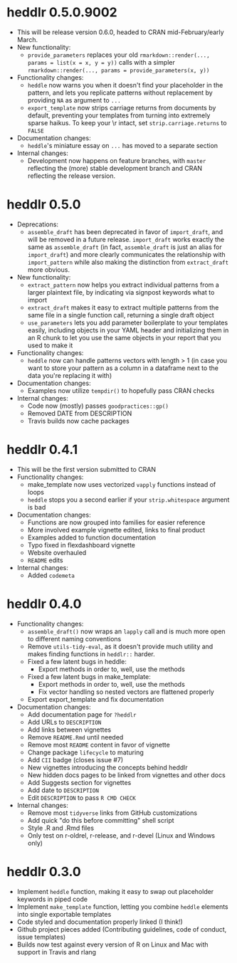 # heddlr 0.5.0.9002

* This will be release version 0.6.0, headed to CRAN mid-February/early March.
* New functionality:
    * `provide_parameters` replaces your old 
      `rmarkdown::render(..., params = list(x = x, y = y))` calls with a 
      simpler `rmarkdown::render(..., params = provide_parameters(x, y))`
* Functionality changes:
    * `heddle` now warns you when it doesn't find your placeholder in the 
      pattern, and lets you replicate patterns without replacement by 
      providing `NA` as argument to `...`
    * `export_template` now strips carriage returns from documents by default,
      preventing your templates from turning into extremely sparse haikus. To 
      keep your \r intact, set `strip.carriage.returns` to `FALSE`
* Documentation changes:
    * `heddle`'s miniature essay on `...` has moved to a separate section
* Internal changes:
    * Development now happens on feature branches, with `master` reflecting 
      the (more) stable development branch and CRAN reflecting the release 
      version.

# heddlr 0.5.0

* Deprecations:
    * `assemble_draft` has been deprecated in favor of `import_draft`, and 
       will be removed in a future release. `import_draft` works exactly the 
       same as `assemble_draft` (in fact, `assemble_draft` is just an alias for
       `import_draft`) and more clearly communicates the relationship with 
       `import_pattern` while also making the distinction from `extract_draft`
       more obvious.
* New functionality:
    * `extract_pattern` now helps you extract individual patterns from a larger
      plaintext file, by indicating via signpost keywords what to import
    * `extract_draft` makes it easy to extract multiple patterns from the same
      file in a single function call, returning a single draft object
    * `use_parameters` lets you add parameter boilerplate to your templates 
       easily, including objects in your YAML header and initializing them 
       in an R chunk to let you use the same objects in your report that you 
       used to make it
* Functionality changes:
    * `heddle` now can handle patterns vectors with length > 1 (in case you 
    want to store your pattern as a column in a dataframe next to the data 
    you're replacing it with)
* Documentation changes:
    * Examples now utilize `tempdir()` to hopefully pass CRAN checks
* Internal changes:
    * Code now (mostly) passes `goodpractices::gp()`
    * Removed DATE from DESCRIPTION
    * Travis builds now cache packages

# heddlr 0.4.1

* This will be the first version submitted to CRAN
* Functionality changes:
    * make_template now uses vectorized `vapply` functions instead of loops
    * `heddle` stops you a second earlier if your `strip.whitespace` argument 
      is bad
* Documentation changes:
    * Functions are now grouped into families for easier reference
    * More involved example vignette edited, links to final product
    * Examples added to function documentation
    * Typo fixed in flexdashboard vignette
    * Website overhauled
    * `README` edits
* Internal changes:
    * Added `codemeta`


# heddlr 0.4.0

* Functionality changes:
    * `assemble_draft()` now wraps an `lapply` call and is much more open to
      different naming conventions
    * Remove `utils-tidy-eval`, as it doesn't provide much utility and makes 
      finding functions in `heddlr::` harder.
    * Fixed a few latent bugs in heddle:
        * Export methods in order to, well, use the methods
    * Fixed a few latent bugs in make_template:
        * Export methods in order to, well, use the methods
        * Fix vector handling so nested vectors are flattened properly
    * Export export_template and fix documentation
* Documentation changes:
    * Add documentation page for `?heddlr`
    * Add URLs to `DESCRIPTION`
    * Add links between vignettes
    * Remove `README.Rmd` until needed
    * Remove most `README` content in favor of vignette
    * Change package `lifecycle` to maturing
    * Add `CII` badge (closes issue #7)
    * New vignettes introducing the concepts behind heddlr
    * New hidden docs pages to be linked from vignettes and other docs
    * Add Suggests section for vignettes
    * Add date to `DESCRIPTION`
    * Edit `DESCRIPTION` to pass `R CMD CHECK`
* Internal changes: 
    * Remove most `tidyverse` links from GitHub customizations
    * Add quick "do this before committing" shell script
    * Style .R and .Rmd files
    * Only test on r-oldrel, r-release, and r-devel (Linux and Windows only)

# heddlr 0.3.0

* Implement `heddle` function, making it easy to swap out placeholder keywords
  in piped code
* Implement `make_template` function, letting you combine `heddle` elements 
  into single exportable templates
* Code styled and documentation properly linked (I think!)
* Github project pieces added (Contributing guidelines, code of conduct, 
  issue templates)
* Builds now test against every version of R on Linux and Mac with support in
  Travis and rlang 
